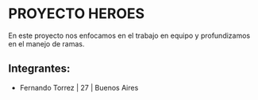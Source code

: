# PROYECTO HEROES

En este proyecto nos enfocamos en el trabajo en equipo y profundizamos en el manejo de ramas.

## Integrantes:
- Fernando Torrez | 27 | Buenos Aires